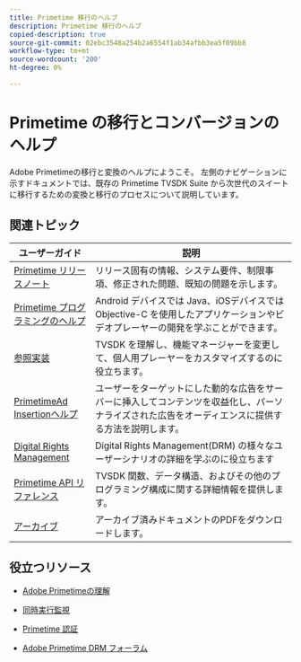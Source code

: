 ```yaml
---
title: Primetime 移行のヘルプ
description: Primetime 移行のヘルプ
copied-description: true
source-git-commit: 02ebc3548a254b2a6554f1ab34afbb3ea5f09bb8
workflow-type: tm+mt
source-wordcount: '200'
ht-degree: 0%

---
```


# Primetime の移行とコンバージョンのヘルプ

Adobe Primetimeの移行と変換のヘルプにようこそ。 左側のナビゲーションに示すドキュメントでは、既存の Primetime TVSDK Suite から次世代のスイートに移行するための変換と移行のプロセスについて説明しています。

## 関連トピック

| ユーザーガイド | 説明 |
|--- |--- |
| [Primetime リリースノート](/help/release-notes/home.md) | リリース固有の情報、システム要件、制限事項、修正された問題、既知の問題を示します。 |
| [Primetime プログラミングのヘルプ](/help/programming/home.md) | Android デバイスでは Java、iOSデバイスでは Objective-C を使用したアプリケーションやビデオプレーヤーの開発を学ぶことができます。 |
| [参照実装](/help/android-reference-implementation/home.md) | TVSDK を理解し、機能マネージャーを変更して、個人用プレーヤーをカスタマイズするのに役立ちます。 |
| [PrimetimeAd Insertionヘルプ](/help/primetime-ad-insertion/home.md) | ユーザーをターゲットにした動的な広告をサーバーに挿入してコンテンツを収益化し、パーソナライズされた広告をオーディエンスに提供する方法を説明します。 |
| [Digital Rights Management](/help/digital-rights-management/home.md) | Digital Rights Management(DRM) の様々なユーザーシナリオの詳細を学ぶのに役立ちます |
| [Primetime API リファレンス](/help/reference/api-references.md) | TVSDK 関数、データ構造、およびその他のプログラミング構成に関する詳細情報を提供します。 |
| [アーカイブ](https://helpx.adobe.com/primetime/archives.html) | アーカイブ済みドキュメントのPDFをダウンロードします。 |

## 役立つリソース

* [Adobe Primetimeの理解](https://www.adobe.com/in/marketing/primetime.html)

* [同時実行監視](https://tve.helpdocsonline.com/concurrency-monitoring-introduction)

* [Primetime 認証](https://tve.helpdocsonline.com/home)

* [Adobe Primetime DRM フォーラム](https://forums.adobe.com/community/adobe_access)


